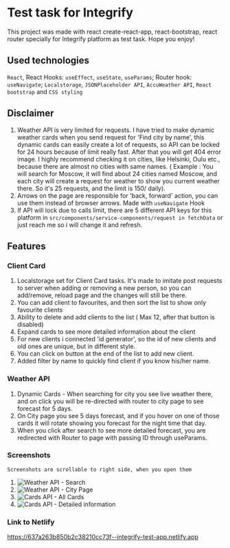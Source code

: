 # Test task for Integrify

This project was made with react create-react-app, react-bootstrap, react router specially for Integrify platform as test task. Hope you enjoy!

## Used technologies

`React`, React Hooks: `useEffect`, `useState`, `useParams`; Router hook: `useNavigate`; `Localstorage`, `JSONPlaceholder API`, `AccuWeather API`, `React bootstrap` and `CSS styling`

## Disclaimer
1. Weather API is very limited for requests. I have tried to make dynamic weather cards when you send request for 'Find city by name', this dynamic cards can easily create a lot of requests, so API can be locked for 24 hours because of limit really fast. After that you will get 404 error image. I highly recommend checking it on cities, like Helsinki, Oulu etc., because there are almost no cities with same names. ( Example : You will search for Moscow, it will find about 24 cities named Moscow, and each city will create a request for weather to show you current weather there. So it's 25 requests, and the limit is 150/ daily).
2. Arrows on the page are responsible for 'back, forward' action, you can use them instead of browser arrows. Made with `useNavigate` Hook
3. If API will lock due to calls limit, there are 5 different API keys for this platform in `src/components/service-components/request in fetchData` or just reach me so i will change it and refresh. 

## Features 
### Client Card
 1. Localstorage set for Client Card tasks. It's made to imitate post requests to server when adding or removing a new person, so you can add/remove, reload page and the changes will still be there. 
 2. You can add client to favourites, and then sort the list to show only favourite clients
 3. Ability to delete and add clients to the list ( Max 12, after that button is disabled)
 4. Expand cards to see more detailed information about the client
 5. For new clients i connected 'id generator', so the id of new clients and old ones are unique, but in different style.
 6. You can click on button at the end of the list to add new client.
 7. Added filter by name to quickly find client if you know his/her name.

### Weather API
 1. Dynamic Cards - When searching for city you see live weather there, and on click you will be re-directed with router to city page to see forecast for 5 days.
 2. On City page you see 5 days forecast, and if you hover on one of those cards it will rotate showing you forecast for the night time that day.
 3. When you click after search to see more detailed forecast, you are redirected with Router to page with passing ID through useParams.
 
### Screenshots

`Screenshots are scrollable to right side, when you open them`

1. ![Weather API - Search](https://github.com/Rmk-kk/integrify-test/tree/master/public/screenshots/image_2022-11-20_12-34-14.png?raw=true)
2. ![Weather API - City Page](https://github.com/Rmk-kk/integrify-test/tree/master/public/screenshots/image_2022-11-20_12-34-25.png?raw=true)
3. ![Cards API - All Cards](https://github.com/Rmk-kk/integrify-test/tree/master/public/screenshots/image_2022-11-20_12-34-56.png?raw=true)
4. ![Cards API - Detailed information](https://github.com/Rmk-kk/integrify-test/tree/master/public/screenshots/image_2022-11-20_12-35-02.png?raw=true)

### Link to Netlify

https://637a263b850b2c38210cc73f--integrify-test-app.netlify.app


    

